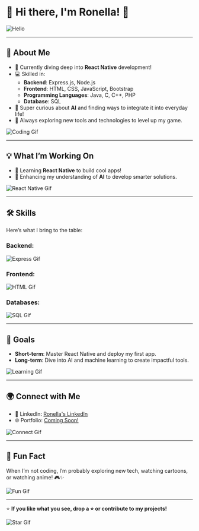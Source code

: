 # 👋 Hi there, I'm Ronella! 🌟

![Hello](https://user-images.githubusercontent.com/74038190/212747903-e9bdf048-2dc8-41f9-b973-0e72ff07bfba.gif)

---

## 🚀 About Me
- 🧠 Currently diving deep into **React Native** development!  
- 💻 Skilled in:
  - **Backend**: Express.js, Node.js
  - **Frontend**: HTML, CSS, JavaScript, Bootstrap
  - **Programming Languages**: Java, C, C++, PHP
  - **Database**: SQL
- 🤖 Super curious about **AI** and finding ways to integrate it into everyday life!  
- 🎯 Always exploring new tools and technologies to level up my game.

![Coding Gif](https://media.giphy.com/media/L1R1tvI9svkIWwpVYr/giphy.gif)

---

## 💡 What I’m Working On
- 🌟 Learning **React Native** to build cool apps!  
- 🤩 Enhancing my understanding of **AI** to develop smarter solutions.

![React Native Gif](https://media.giphy.com/media/XbxZ41fWLeRECPsGIJ/giphy.gif)

---

## 🛠️ Skills
Here’s what I bring to the table:

### Backend:
![Express Gif](https://media.giphy.com/media/l0HU20BZ6LbSEITza/giphy.gif)

### Frontend:
![HTML Gif](https://media.giphy.com/media/ZGHpWzdOEkMKtwLqdc/giphy.gif)

### Databases:
![SQL Gif](https://media.giphy.com/media/JIX9t2j0ZTN9S/giphy.gif)

---

## 🎯 Goals
- **Short-term**: Master React Native and deploy my first app.  
- **Long-term**: Dive into AI and machine learning to create impactful tools.

![Learning Gif](https://media.giphy.com/media/L3bj6t3opdeNddYCyl/giphy.gif)

---

## 🌍 Connect with Me
- 💼 LinkedIn: [Ronella's LinkedIn](www.linkedin.com/in/ronella-dias-2757112b3)  
- 🌐 Portfolio: [Coming Soon!](#)

![Connect Gif](https://media.giphy.com/media/3ohzdIuqJoo8QdKlnW/giphy.gif)

---

## 💬 Fun Fact
When I’m not coding, I’m probably exploring new tech, watching cartoons, or watching anime! 🎮✨

![Fun Gif](https://media.giphy.com/media/13HgwGsXF0aiGY/giphy.gif)

---

⭐️ **If you like what you see, drop a ⭐️ or contribute to my projects!**  

![Star Gif](https://media.giphy.com/media/26AHONQ79FdWZhAI0/giphy.gif)

